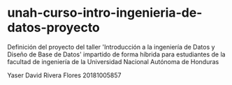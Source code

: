 # unah-curso-intro-ingenieria-de-datos-proyecto
Definición del proyecto del taller 'Introducción a la ingeniería de Datos y Diseño de Base de Datos' impartido de forma híbrida para estudiantes de la facultad de ingeniería de la Universidad Nacional Autónoma de Honduras


Yaser David Rivera Flores
20181005857

